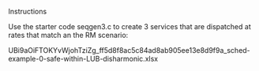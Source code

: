 Instructions

Use the starter code seqgen3.c to create 3 services that are dispatched at rates that match an the RM scenario:

UBi9aOiFTOKYvWjohTziZg_ff5d8f8ac5c84ad8ab905ee13e8d9f9a_sched-example-0-safe-within-LUB-disharmonic.xlsx
